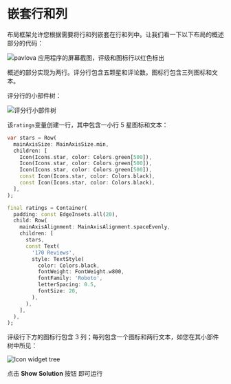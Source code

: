 # 嵌套行和列

布局框架允许您根据需要将行和列嵌套在行和列中。让我们看一下以下布局的概述部分的代码：

![pavlova 应用程序的屏幕截图，评级和图标行以红色标出](https://cdn.jsdelivr.net/gh/DanielL916/images-warehouse@main/uPic/pavlova-large-annotated.png)

概述的部分实现为两行。评分行包含五颗星和评论数。图标行包含三列图标和文本。

评分行的小部件树：

![评分行小部件树](https://cdn.jsdelivr.net/gh/DanielL916/images-warehouse@main/uPic/widget-tree-pavlova-rating-row.png)

该`ratings`变量创建一行，其中包含一小行 5 星图标和文本：

```dart
var stars = Row(
  mainAxisSize: MainAxisSize.min,
  children: [
    Icon(Icons.star, color: Colors.green[500]),
    Icon(Icons.star, color: Colors.green[500]),
    Icon(Icons.star, color: Colors.green[500]),
    const Icon(Icons.star, color: Colors.black),
    const Icon(Icons.star, color: Colors.black),
  ],
);

final ratings = Container(
  padding: const EdgeInsets.all(20),
  child: Row(
    mainAxisAlignment: MainAxisAlignment.spaceEvenly,
    children: [
      stars,
      const Text(
        '170 Reviews',
        style: TextStyle(
          color: Colors.black,
          fontWeight: FontWeight.w800,
          fontFamily: 'Roboto',
          letterSpacing: 0.5,
          fontSize: 20,
        ),
      ),
    ],
  ),
);
```

评级行下方的图标行包含 3 列；每列包含一个图标和两行文本，如您在其小部件树中所见：

![Icon widget tree](https://cdn.jsdelivr.net/gh/DanielL916/images-warehouse@main/uPic/widget-tree-pavlova-icon-row.png)

点击 **Show Solution** 按钮 即可运行